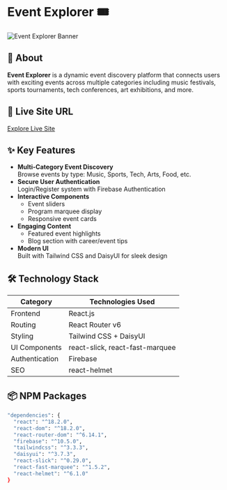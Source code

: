 # Event Explorer 🎟️

![Event Explorer Banner](https://i.ibb.co.com/4WQyXkP/event-explorer-banner.jpg)

## 🌟 About
**Event Explorer** is a dynamic event discovery platform that connects users with exciting events across multiple categories including music festivals, sports tournaments, tech conferences, art exhibitions, and more.

## 🔗 Live Site URL
[Explore Live Site](https://dynamic-lily-a7c45f.netlify.app/)

## ✨ Key Features
- **Multi-Category Event Discovery**  
  Browse events by type: Music, Sports, Tech, Arts, Food, etc.
- **Secure User Authentication**  
  Login/Register system with Firebase Authentication
- **Interactive Components**  
  - Event sliders  
  - Program marquee display  
  - Responsive event cards  
- **Engaging Content**  
  - Featured event highlights  
  - Blog section with career/event tips  
- **Modern UI**  
  Built with Tailwind CSS and DaisyUI for sleek design

## 🛠 Technology Stack
| Category       | Technologies Used               |
|----------------|---------------------------------|
| Frontend       | React.js                        |
| Routing        | React Router v6                 |
| Styling        | Tailwind CSS + DaisyUI          |
| UI Components  | react-slick, react-fast-marquee |
| Authentication | Firebase                        |
| SEO            | react-helmet                    |

## 📦 NPM Packages
```bash
"dependencies": {
  "react": "^18.2.0",
  "react-dom": "^18.2.0",
  "react-router-dom": "^6.14.1",
  "firebase": "^10.5.0",
  "tailwindcss": "^3.3.3",
  "daisyui": "^3.7.3",
  "react-slick": "^0.29.0",
  "react-fast-marquee": "^1.5.2",
  "react-helmet": "^6.1.0"
}
